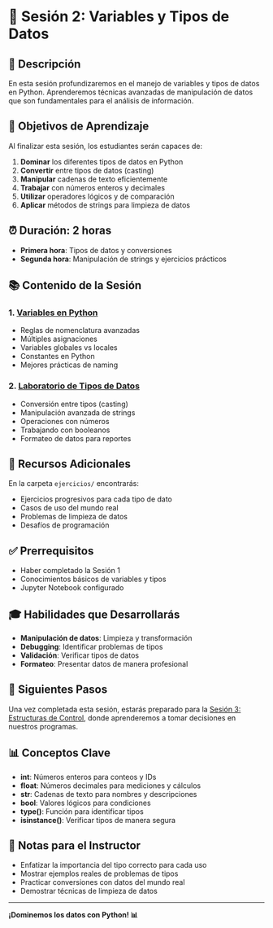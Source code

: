 # 🔢 Sesión 2: Variables y Tipos de Datos

## 📖 Descripción

En esta sesión profundizaremos en el manejo de variables y tipos de datos en Python. Aprenderemos técnicas avanzadas de manipulación de datos que son fundamentales para el análisis de información.

## 🎯 Objetivos de Aprendizaje

Al finalizar esta sesión, los estudiantes serán capaces de:

1. **Dominar** los diferentes tipos de datos en Python
2. **Convertir** entre tipos de datos (casting)
3. **Manipular** cadenas de texto eficientemente
4. **Trabajar** con números enteros y decimales
5. **Utilizar** operadores lógicos y de comparación
6. **Aplicar** métodos de strings para limpieza de datos

## ⏰ Duración: 2 horas

- **Primera hora**: Tipos de datos y conversiones
- **Segunda hora**: Manipulación de strings y ejercicios prácticos

## 📚 Contenido de la Sesión

### 1. [Variables en Python](01_Variables_Python.ipynb)
- Reglas de nomenclatura avanzadas
- Múltiples asignaciones
- Variables globales vs locales
- Constantes en Python
- Mejores prácticas de naming

### 2. [Laboratorio de Tipos de Datos](02_Tipos_Datos_Lab.ipynb)
- Conversión entre tipos (casting)
- Manipulación avanzada de strings
- Operaciones con números
- Trabajando con booleanos
- Formateo de datos para reportes

## 📁 Recursos Adicionales

En la carpeta `ejercicios/` encontrarás:
- Ejercicios progresivos para cada tipo de dato
- Casos de uso del mundo real
- Problemas de limpieza de datos
- Desafíos de programación

## ✅ Prerrequisitos

- Haber completado la Sesión 1
- Conocimientos básicos de variables y tipos
- Jupyter Notebook configurado

## 🎓 Habilidades que Desarrollarás

- **Manipulación de datos**: Limpieza y transformación
- **Debugging**: Identificar problemas de tipos
- **Validación**: Verificar tipos de datos
- **Formateo**: Presentar datos de manera profesional

## 🚀 Siguientes Pasos

Una vez completada esta sesión, estarás preparado para la [Sesión 3: Estructuras de Control](../Sesion_03_Estructuras_Control/), donde aprenderemos a tomar decisiones en nuestros programas.

## 📊 Conceptos Clave

- **int**: Números enteros para conteos y IDs
- **float**: Números decimales para mediciones y cálculos
- **str**: Cadenas de texto para nombres y descripciones
- **bool**: Valores lógicos para condiciones
- **type()**: Función para identificar tipos
- **isinstance()**: Verificar tipos de manera segura

## 📝 Notas para el Instructor

- Enfatizar la importancia del tipo correcto para cada uso
- Mostrar ejemplos reales de problemas de tipos
- Practicar conversiones con datos del mundo real
- Demostrar técnicas de limpieza de datos

---

**¡Dominemos los datos con Python! 📊**